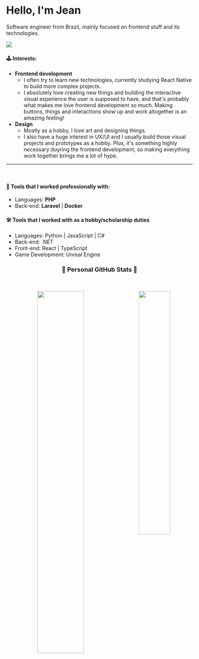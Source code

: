 # Hello, I'm Jean

<p>
Software engineer from Brazil, mainly focused on frontend stuff and its technologies.
</p>

<img align=center src="https://i.imgur.com/tHnSQPj.png"/>

<br>


#### 🕹️ Interests:

- **Frontend development**
  - I often try to learn new technologies, currently studying React Native to build more complex projects. 
  - I absolutely love creating new things and building the interactive visual experience the user is supposed to have, and that's probably what makes me love frontend development so much. Making buttons, things and interactions show up and work altogether is an amazing feeling!
- **Design**
  - Mostly as a hobby, I love art and designing things.
  - I also have a huge interest in UX/UI and I usually build those visual projects and prototypes as a hobby. Plus, it's something highly necessary duyring the frontend development, so making everything work together brings me a lot of hype.

---
<br>

#### 🧶 Tools that I worked professionally with:

- Languages: **PHP**
- Back-end: **Laravel** | **Docker**

#### 🛠 Tools that I worked with as a hobby/scholarship duties

- Languages: Python | JavaScript | C#
- Back-end: .NET
- Front-end: React | TypeScript
- Game Development: Unreal Engine



<h3 align="center">🌟 Personal GitHub Stats 🌟</h3>

<br>

<p align="center">
  <img width="50%" src="https://github-readme-stats.vercel.app/api?username=JeanRBDev&count_private=true&include_all_commits=true&show_icons=true&theme=radical" />
<img align=right width="41%" src="https://github-readme-stats.vercel.app/api/top-langs/?username=JeanRBDev&show_icons=true&layout=compact&theme=radical&exclude_repo=simple-CRUD-application,projeto-crud-aula" />
